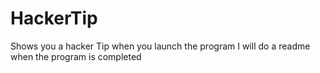 # HackerTip
Shows you a hacker Tip when you launch the program
I will do a readme when the program is completed
